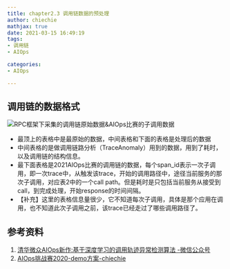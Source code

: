 ```yaml
---
title: chapter2.3 调用链数据的预处理
author: chiechie
mathjax: true
date: 2021-03-15 16:49:19
tags:
- 调用链
- AIOps

categories: 
- AIOps

---
```


## 调用链的数据格式


![RPC框架下采集的调用链原始数据&AIOps比赛的子调用数据](../../_drafts/gluon-ts_2/img_1.png)

- 最顶上的表格中是最原始的数据，中间表格和下面的表格是处理后的数据
- 中间表格的是做调用链路分析（TraceAnomaly）用到的数据，用到了耗时，以及调用链的结构信息。
- 最下面表格是2021AIOps比赛的调用链的数据，每个span_id表示一次子调用，即一次trace中，从触发该trace，开始的调用路径中，途径当前服务的那次子调用，对应表2中的一个call path。但是耗时是只包括当前服务从接受到call，到完成处理，开始response的时间间隔。
- 【补充】这里的表格信息量很少，它不知道每次子调用，具体是那个应用在调用，也不知道此次子调用之前，该trace已经走过了哪些调用路径了。



## 参考资料
1. [清华微众AIOps新作:基于深度学习的调用轨迹异常检测算法
-微信公众号](https://mp.weixin.qq.com/s/sqYIb6i9z6xF5nDr8fuVsA)
2. [AIOps挑战赛2020-demo方案-chiechie](https://chiechie.github.io/2021/03/09/AIOps/aiops2021-demo/)